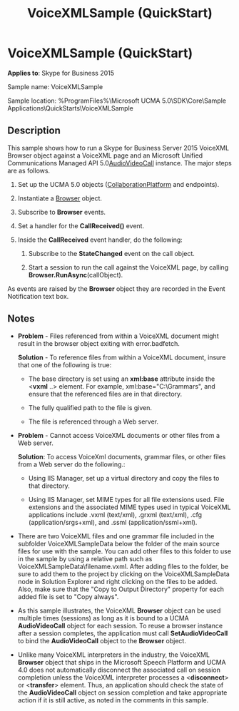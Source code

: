 ﻿---
title: VoiceXMLSample (QuickStart)
TOCTitle: VoiceXMLSample (QuickStart)
ms:assetid: e4b31dcb-3049-47b7-bdbe-a3cdc365b2b5
ms:mtpsurl: https://msdn.microsoft.com/en-us/library/Dn454832(v=office.16)
ms:contentKeyID: 65240104
ms.date: 07/27/2015
mtps_version: v=office.16
---

# VoiceXMLSample (QuickStart)


**Applies to**: Skype for Business 2015

Sample name: VoiceXMLSample

Sample location: %ProgramFiles%\\Microsoft UCMA 5.0\\SDK\\Core\\Sample Applications\\QuickStarts\\VoiceXMLSample

## Description

This sample shows how to run a Skype for Business Server 2015 VoiceXML Browser object against a VoiceXML page and an Microsoft Unified Communications Managed API 5.0[AudioVideoCall](https://msdn.microsoft.com/en-us/library/hh383901\(v=office.16\)) instance. The major steps are as follows.

1.  Set up the UCMA 5.0 objects ([CollaborationPlatform](https://msdn.microsoft.com/en-us/library/hh385176\(v=office.16\)) and endpoints).

2.  Instantiate a [Browser](https://msdn.microsoft.com/en-us/library/gg452712\(v=office.16\)) object.

3.  Subscribe to **Browser** events.

4.  Set a handler for the **CallReceived()** event.

5.  Inside the **CallReceived** event handler, do the following:
    
    1.  Subscribe to the **StateChanged** event on the call object.
    
    2.  Start a session to run the call against the VoiceXML page, by calling **Browser.RunAsync**(callObject).

As events are raised by the **Browser** object they are recorded in the Event Notification text box.

## Notes

  - **Problem** - Files referenced from within a VoiceXML document might result in the browser object exiting with error.badfetch.
    
    **Solution** - To reference files from within a VoiceXML document, insure that one of the following is true:
    
      - The base directory is set using an **xml:base** attribute inside the \<**vxml** ..\> element. For example, xml:base="C:\\Grammars", and ensure that the referenced files are in that directory.
    
      - The fully qualified path to the file is given.
    
      - The file is referenced through a Web server.

  - **Problem** - Cannot access VoiceXML documents or other files from a Web server.
    
    **Solution**: To access VoiceXml documents, grammar files, or other files from a Web server do the following.:
    
      - Using IIS Manager, set up a virtual directory and copy the files to that directory.
    
      - Using IIS Manager, set MIME types for all file extensions used. File extensions and the associated MIME types used in typical VoiceXML applications include .vxml (text/xml), .grxml (text/xml), .cfg (application/srgs+xml), and .ssml (application/ssml+xml).

  - There are two VoiceXML files and one grammar file included in the subfolder VoiceXMLSampleData below the folder of the main source files for use with the sample. You can add other files to this folder to use in the sample by using a relative path such as VoiceXMLSampleData\\filename.vxml. After adding files to the folder, be sure to add them to the project by clicking on the VoiceXMLSampleData node in Solution Explorer and right clicking on the files to be added. Also, make sure that the "Copy to Output Directory" property for each added file is set to "Copy always".

  - As this sample illustrates, the VoiceXML **Browser** object can be used multiple times (sessions) as long as it is bound to a UCMA **AudioVideoCall** object for each session. To reuse a browser instance after a session completes, the application must call **SetAudioVideoCall** to bind the **AudioVideoCall** object to the **Browser** object.

  - Unlike many VoiceXML interpreters in the industry, the VoiceXML **Browser** object that ships in the Microsoft Speech Platform and UCMA 4.0 does not automatically disconnect the associated call on session completion unless the VoiceXML interpreter processes a \<**disconnect**\> or \<**transfer**\> element. Thus, an application should check the state of the **AudioVideoCall** object on session completion and take appropriate action if it is still active, as noted in the comments in this sample.

